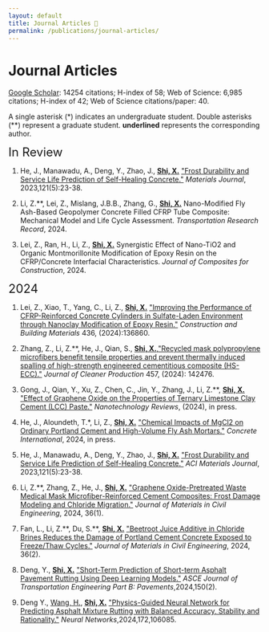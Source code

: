 ```yaml
---
layout: default
title: Journal Articles 📝
permalink: /publications/journal-articles/
---
```


# Journal Articles


<p>
 <a href="https://scholar.google.com/citations?user=NqPzp04AAAAJ&hl=en">Google Scholar</a>: 14254 citations; H-index of 58; Web of Science: 6,985 citations; H-index of 42; Web of Science citations/paper: 40.

A single asterisk (*) indicates an undergraduate student.
Double asterisks (&#42;&#42;) represent a graduate student.
**underlined** represents the corresponding author.
</p>

<font size=5> In Review </font>
1. He, J., Manawadu, A., Deng, Y., Zhao, J., **<u>Shi, X.</u>** ["Frost Durability and Service Life Prediction of Self-Healing Concrete."](https://doi.org/10.14359/51742036) *Materials Journal*, 2023,121(5):23-38.

1. Li, Z.&#42;&#42;, Lei, Z., Mislang, J.B.B., Zhang, G., **<u>Shi, X.</u>** Nano-Modified Fly Ash-Based Geopolymer Concrete Filled CFRP Tube Composite: Mechanical Model and Life Cycle Assessment. *Transportation Research Record*, 2024.

2. Lei, Z., Ran, H., Li, Z., **<u>Shi, X.</u>** Synergistic Effect of Nano-TiO2 and Organic Montmorillonite Modification of Epoxy Resin on the CFRP/Concrete Interfacial Characteristics. *Journal of Composites for Construction*, 2024.

<font size=5> 2024 </font>

1. Lei, Z., Xiao, T., Yang, C., Li, Z., **<u>Shi, X.</u>** ["Improving the Performance of CFRP-Reinforced Concrete Cylinders in Sulfate-Laden Environment through Nanoclay Modification of Epoxy Resin."](https://doi.org/10.1016/j.conbuildmat.2024.136860) *Construction and Building Materials* 436, (2024):136860.

2. Zhang, Z., Li, Z.&#42;&#42;, He, J., Qian, S., **<u>Shi, X.</u>**,["Recycled mask polypropylene microfibers benefit tensile properties and prevent thermally induced spalling of high-strength engineered cementitious composite (HS-ECC)."](https://doi.org/10.1016/j.jclepro.2024.142476)  *Journal of Cleaner Production* 457, (2024): 142476.
   
3. Gong, J., Qian, Y., Xu, Z., Chen, C., Jin, Y., Zhang, J., Li, Z.&#42;&#42;, **<u>Shi, X.</u>** ["Effect of Graphene Oxide on the Properties of Ternary Limestone Clay Cement (LCC) Paste."](https://doi.org/10.1515/ntrev-2023-0222) *Nanotechnology Reviews*, (2024), in press.
   
4. He, J., Aloundeth, T.&#42;, Li, Z., **<u>Shi, X.</u>** ["Chemical Impacts of MgCl2 on Ordinary Portland Cement and High-Volume Fly Ash Mortars."](https://www.concrete.org/publications/internationalconcreteabstractsportal.aspx?m=details&ID=51740755) *Concrete International*, 2024, in press.
   
5. He, J., Manawadu, A., Deng, Y., Zhao, J., **<u>Shi, X.</u>** ["Frost Durability and Service Life Prediction of Self-Healing Concrete."](https://doi.org/10.14359/51742036) *ACI Materials Journal*, 2023,121(5):23-38.
   
6. Li, Z.&#42;&#42;, Zhang, Z., He, J., **<u>Shi, X.</u>** ["Graphene Oxide-Pretreated Waste Medical Mask Microfiber-Reinforced Cement Composites: Frost Damage Modeling and Chloride Migration."](https://doi.org/10.1061/JMCEE7.MTENG-16371) *Journal of Materials in Civil Engineering*, 2024, 36(1).
   
7. Fan, L., Li, Z.&#42;&#42;, Du, S.&#42;&#42;, **<u>Shi, X.</u>** ["Beetroot Juice Additive in Chloride Brines Reduces the Damage of Portland Cement Concrete Exposed to Freeze/Thaw Cycles."](https://doi.org/10.1061/JMCEE7.MTENG-1637) *Journal of Materials in Civil Engineering*, 2024, 36(2).
   
8. Deng, Y., **<u>Shi, X.</u>** ["Short-Term Prediction of Short-term Asphalt Pavement Rutting Using Deep Learning Models."](https://doi.org/10.1061/JPEODX.PVENG-1409) *ASCE Journal of Transportation Engineering Part B: Pavements*,2024,150(2).
   
9. Deng Y., <U>Wang, H.</U>, **<u>Shi, X.</u>** ["Physics-Guided Neural Network for Predicting Asphalt Mixture Rutting with Balanced Accuracy, Stability and Rationality."](https://doi.org/10.1016/j.neunet.2023.12.039) *Neural Networks*,2024,172,106085.



